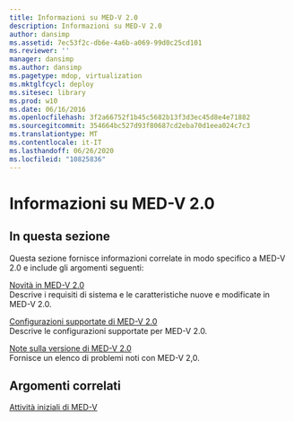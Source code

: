 ```yaml
---
title: Informazioni su MED-V 2.0
description: Informazioni su MED-V 2.0
author: dansimp
ms.assetid: 7ec53f2c-db6e-4a6b-a069-99d0c25cd101
ms.reviewer: ''
manager: dansimp
ms.author: dansimp
ms.pagetype: mdop, virtualization
ms.mktglfcycl: deploy
ms.sitesec: library
ms.prod: w10
ms.date: 06/16/2016
ms.openlocfilehash: 3f2a66752f1b45c5682b13f3d3ec45d8e4e71882
ms.sourcegitcommit: 354664bc527d93f80687cd2eba70d1eea024c7c3
ms.translationtype: MT
ms.contentlocale: it-IT
ms.lasthandoff: 06/26/2020
ms.locfileid: "10825836"
---
```

# Informazioni su MED-V 2.0


## In questa sezione


Questa sezione fornisce informazioni correlate in modo specifico a MED-V 2.0 e include gli argomenti seguenti:

<a href="" id="what-s-new-in-med-v-2-0"></a>[Novità in MED-V 2.0](whats-new-in-med-v-20.md)  
Descrive i requisiti di sistema e le caratteristiche nuove e modificate in MED-V 2.0.

<a href="" id="med-v-2-0-supported-configurations"></a>[Configurazioni supportate di MED-V 2.0](med-v-20-supported-configurations.md)  
Descrive le configurazioni supportate per MED-V 2.0.

<a href="" id="med-v-2-0-release-notes"></a>[Note sulla versione di MED-V 2.0](med-v-20-release-notes.md)  
Fornisce un elenco di problemi noti con MED-V 2,0.

## Argomenti correlati


[Attività iniziali di MED-V](getting-started-with-med-vmedv2.md)

 

 






